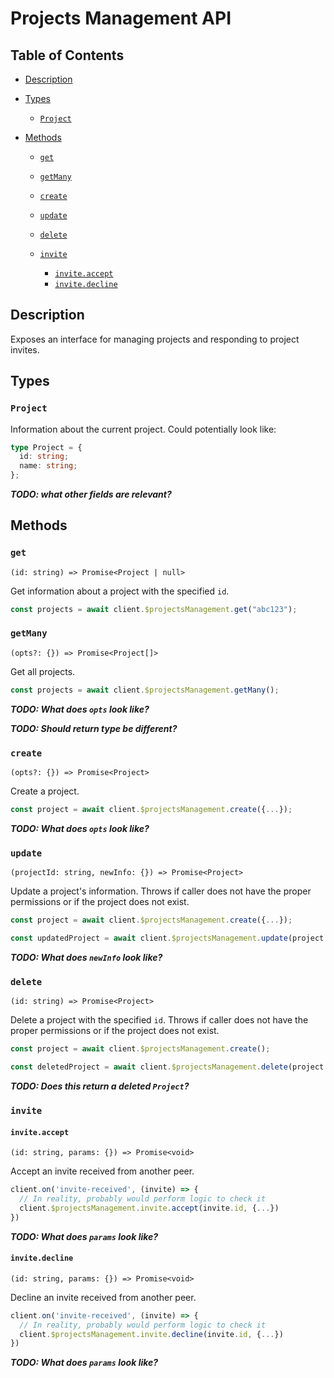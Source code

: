 # Projects Management API

## Table of Contents

- [Description](#description)

- [Types](#types)

  - [`Project`](#project)

- [Methods](#methods)

  - [`get`](#get)
  - [`getMany`](#getmany)
  - [`create`](#create)
  - [`update`](#update)
  - [`delete`](#delete)

  - [`invite`](#invite)

    - [`invite.accept`](#inviteaccept)
    - [`invite.decline`](#invitedecline)

## Description

Exposes an interface for managing projects and responding to project invites.

## Types

### `Project`

Information about the current project. Could potentially look like:

```ts
type Project = {
  id: string;
  name: string;
};
```

**_TODO: what other fields are relevant?_**

## Methods

### `get`

`(id: string) => Promise<Project | null>`

Get information about a project with the specified `id`.

```ts
const projects = await client.$projectsManagement.get("abc123");
```

### `getMany`

`(opts?: {}) => Promise<Project[]>`

Get all projects.

```ts
const projects = await client.$projectsManagement.getMany();
```

**_TODO: What does `opts` look like?_**

**_TODO: Should return type be different?_**

### `create`

`(opts?: {}) => Promise<Project>`

Create a project.

```ts
const project = await client.$projectsManagement.create({...});
```

**_TODO: What does `opts` look like?_**

### `update`

`(projectId: string, newInfo: {}) => Promise<Project>`

Update a project's information. Throws if caller does not have the proper permissions or if the project does not exist.

```ts
const project = await client.$projectsManagement.create({...});

const updatedProject = await client.$projectsManagement.update(project.id, {...});
```

**_TODO: What does `newInfo` look like?_**

### `delete`

`(id: string) => Promise<Project>`

Delete a project with the specified `id`. Throws if caller does not have the proper permissions or if the project does not exist.

```ts
const project = await client.$projectsManagement.create();

const deletedProject = await client.$projectsManagement.delete(project.id);
```

**_TODO: Does this return a deleted `Project`?_**

### `invite`

#### `invite.accept`

`(id: string, params: {}) => Promise<void>`

Accept an invite received from another peer.

```ts
client.on('invite-received', (invite) => {
  // In reality, probably would perform logic to check it
  client.$projectsManagement.invite.accept(invite.id, {...})
})
```

**_TODO: What does `params` look like?_**

#### `invite.decline`

`(id: string, params: {}) => Promise<void>`

Decline an invite received from another peer.

```ts
client.on('invite-received', (invite) => {
  // In reality, probably would perform logic to check it
  client.$projectsManagement.invite.decline(invite.id, {...})
})
```

**_TODO: What does `params` look like?_**
